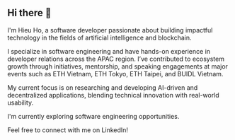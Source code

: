 ## Hi there 👋

I'm Hieu Ho, a software developer passionate about building impactful technology in the fields of artificial intelligence and blockchain.

I specialize in software engineering and have hands-on experience in developer relations across the APAC region. I’ve contributed to ecosystem growth through initiatives, mentorship, and speaking engagements at major events such as ETH Vietnam, ETH Tokyo, ETH Taipei, and BUIDL Vietnam.

My current focus is on researching and developing AI-driven and decentralized applications, blending technical innovation with real-world usability.

I'm currently exploring software engineering opportunities.

Feel free to connect with me on LinkedIn!

